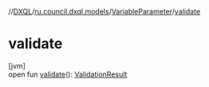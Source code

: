 //[DXQL](../../../index.md)/[ru.council.dxql.models](../index.md)/[VariableParameter](index.md)/[validate](validate.md)

# validate

[jvm]\
open fun [validate](validate.md)(): [ValidationResult](../../ru.council.dxql.models.validation/-validation-result/index.md)
